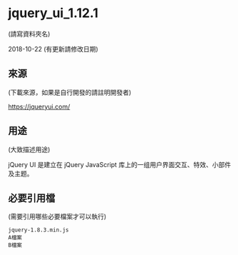 # jquery_ui_1.12.1
(請寫資料夾名)

2018-10-22
(有更新請修改日期)

## 來源
(下載來源，如果是自行開發的請註明開發者)  

<https://jqueryui.com/>

## 用途
(大致描述用途)

jQuery UI 是建立在 jQuery JavaScript 库上的一组用户界面交互、特效、小部件及主题。

## 必要引用檔
(需要引用哪些必要檔案才可以執行)

``` 
jquery-1.8.3.min.js
A檔案
B檔案

``` 
